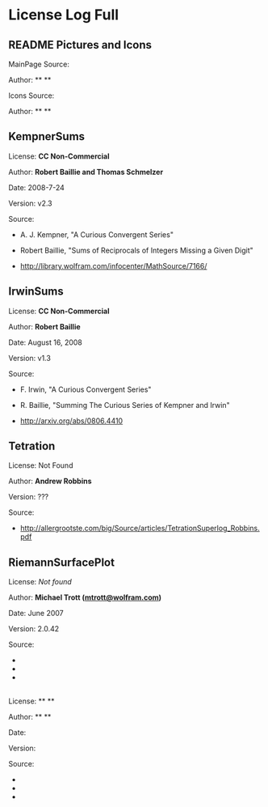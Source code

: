 # License Log Full

## README Pictures and Icons

MainPage Source: 

Author: ** **

Icons Source: 

Author: ** **

## KempnerSums

License: **CC Non-Commercial**

Author: **Robert Baillie and Thomas Schmelzer**

Date: 2008-7-24

Version: v2.3

Source: 

- A. J. Kempner, "A Curious Convergent Series"

- Robert Baillie, "Sums of Reciprocals of Integers Missing a Given Digit"

- http://library.wolfram.com/infocenter/MathSource/7166/

## IrwinSums

License: **CC Non-Commercial**

Author: **Robert Baillie**

Date: August 16, 2008

Version: v1.3

Source: 

- F. Irwin, "A Curious Convergent Series"

- R. Baillie, "Summing The Curious Series of Kempner and Irwin"

- http://arxiv.org/abs/0806.4410

## Tetration

License: Not Found

Author: **Andrew Robbins**

Version: ???

Source: 

- http://allergrootste.com/big/Source/articles/TetrationSuperlog_Robbins.pdf

## RiemannSurfacePlot

License: *Not found*

Author: **Michael Trott (mtrott@wolfram.com)**

Date: June 2007

Version: 2.0.42

Source: 

-

-

-

## 

License: ** **

Author: ** **

Date: 

Version: 

Source: 

-

-

-